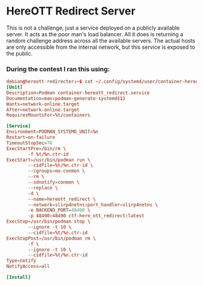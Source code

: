 # HereOTT Redirect Server

This is not a challenge, just a service deployed on a publicly available server. It acts as the poor man's load balancer. All it does is returning a random challenge address across all the available servers. The actual hosts are only accessible from the internal network, but this service is exposed to the public.

### During the contest I ran this using:

```toml
debian@hereott-redirecter:~$ cat ~/.config/systemd/user/container-hereott_redirect.service 
[Unit]
Description=Podman container-hereott_redirect.service
Documentation=man:podman-generate-systemd(1)
Wants=network-online.target
After=network-online.target
RequiresMountsFor=%t/containers

[Service]
Environment=PODMAN_SYSTEMD_UNIT=%n
Restart=on-failure
TimeoutStopSec=70
ExecStartPre=/bin/rm \
        -f %t/%n.ctr-id
ExecStart=/usr/bin/podman run \
        --cidfile=%t/%n.ctr-id \
        --cgroups=no-conmon \
        --rm \
        --sdnotify=conmon \
        --replace \
        -d \
        --name=hereott_redirect \
        --network=slirp4netns:port_handler=slirp4netns \
        -e BACKEND_PORT=48490 \
        -p 48490:48490 ctf-here_ott_redirect:latest
ExecStop=/usr/bin/podman stop \
        --ignore -t 10 \
        --cidfile=%t/%n.ctr-id
ExecStopPost=/usr/bin/podman rm \
        -f \
        --ignore -t 10 \
        --cidfile=%t/%n.ctr-id
Type=notify
NotifyAccess=all

[Install]
```